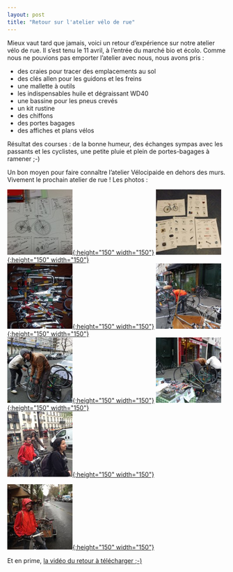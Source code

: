 ```yaml
---
layout: post
title: "Retour sur l'atelier vélo de rue"
---
```



Mieux vaut tard que jamais, voici un retour d’expérience sur notre atelier vélo de rue. Il s’est tenu le 11 avril, à l’entrée du marché bio et écolo. Comme nous ne pouvions pas emporter l’atelier avec nous, nous avons pris :
* des craies pour tracer des emplacements au sol
* des clés allen pour les guidons et les freins
* une mallette à outils
* les indispensables huile et dégraissant WD40
* une bassine pour les pneus crevés
* un kit rustine
* des chiffons
* des portes bagages
* des affiches et plans vélos

Résultat des courses : de la bonne humeur, des échanges sympas avec les passants et les cyclistes, une petite pluie et plein de portes-bagages à ramener ;-)

Un bon moyen pour faire connaître l’atelier Vélocipaide en dehors des murs.
Vivement le prochain atelier de rue !
Les photos :<br/>

[![plans vélo](/assets/plans-velo-150x150.jpg "plans vélo"){:height="150" width="150"}](/assets/plans-velo.jpg "plans vélo")
[![fiches vélo](/assets/fiches-velo-150x150.jpg "fiches vélo"){:height="150" width="150"}](/assets/fiches-velo.jpg "fiches vélo")
<br/>
[![clefs](/assets/clefs-150x150.jpg "clefs"){:height="150" width="150"}](/assets/clefs.jpg "clefs")
[![atelier vélo de rue 1](/assets/atelier-velo-de-rue-1-150x150.jpg "atelier vélo de rue 1"){:height="150" width="150"}](/assets/atelier-velo-de-rue-1.jpg "atelier vélo de rue 1")
<br/>
[![atelier vélo de rue 2](/assets/atelier-velo-de-rue-2-150x150.jpg "atelier vélo de rue 2"){:height="150" width="150"}](/assets/atelier-velo-de-rue-2.jpg "atelier vélo de rue 2")
[![atelier vélo de rue 3](/assets/atelier-velo-de-rue-3-150x150.jpg "atelier vélo de rue 3"){:height="150" width="150"}](/assets/atelier-velo-de-rue-3.jpg "atelier vélo de rue 3")
<br/>
[![retour atelier 1](/assets/retour-atelier-1-150x150.jpg "retour atelier 1"){:height="150" width="150"}](/assets/retour-atelier-1.jpg "retour atelier 1")

[![retour atelier 2](/assets/retour-atelier-2-150x150.jpg "retour atelier 2"){:height="150" width="150"}](/assets/retour-atelier-2.jpg "retour atelier 2")
<br/>


Et en prime, [la vidéo du retour à télécharger ;-) ](/assets/retour-atelier.qt)
